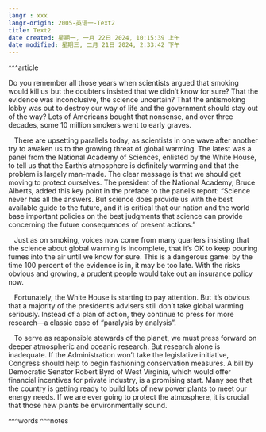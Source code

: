 ```yaml
---
langr : xxx
langr-origin: 2005-英语一-Text2
title: Text2
date created: 星期一, 一月 22日 2024, 10:15:39 上午
date modified: 星期三, 二月 21日 2024, 2:33:42 下午
---
```


^^^article

Do you remember all those years when scientists argued that smoking would kill us but the doubters insisted that we didn’t know for sure? That the evidence was inconclusive, the science uncertain? That the antismoking lobby was out to destroy our way of life and the government should stay out of the way? Lots of Americans bought that nonsense, and over three decades, some 10 million smokers went to early graves.

   There are upsetting parallels today, as scientists in one wave after another try to awaken us to the growing threat of global warming. The latest was a panel from the National Academy of Sciences, enlisted by the White House, to tell us that the Earth’s atmosphere is definitely warming and that the problem is largely man-made. The clear message is that we should get moving to protect ourselves. The president of the National Academy, Bruce Alberts, added this key point in the preface to the panel’s report: “Science never has all the answers. But science does provide us with the best available guide to the future, and it is critical that our nation and the world base important policies on the best judgments that science can provide concerning the future consequences of present actions.”

   Just as on smoking, voices now come from many quarters insisting that the science about global warming is incomplete, that it’s OK to keep pouring fumes into the air until we know for sure. This is a dangerous game: by the time 100 percent of the evidence is in, it may be too late. With the risks obvious and growing, a prudent people would take out an insurance policy now.

   Fortunately, the White House is starting to pay attention. But it’s obvious that a majority of the president’s advisers still don’t take global warming seriously. Instead of a plan of action, they continue to press for more research—a classic case of “paralysis by analysis”.

   To serve as responsible stewards of the planet, we must press forward on deeper atmospheric and oceanic research. But research alone is inadequate. If the Administration won’t take the legislative initiative, Congress should help to begin fashioning conservation measures. A bill by Democratic Senator Robert Byrd of West Virginia, which would offer financial incentives for private industry, is a promising start. Many see that the country is getting ready to build lots of new power plants to meet our energy needs. If we are ever going to protect the atmosphere, it is crucial that those new plants be environmentally sound.




^^^words
^^^notes